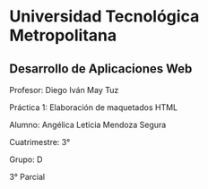 # Universidad Tecnológica Metropolitana

## Desarrollo de Aplicaciones Web

Profesor: Diego Iván May Tuz

Práctica 1: Elaboración de maquetados HTML

Alumno: Angélica Leticia Mendoza Segura

Cuatrimestre: 3°

Grupo: D

3° Parcial